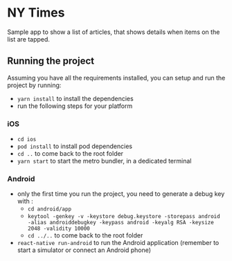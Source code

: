 # NY Times

Sample app to show a list of articles, that shows details when items on the list are tapped.

## Running the project

Assuming you have all the requirements installed, you can setup and run the project by running:

- `yarn install` to install the dependencies
- run the following steps for your platform

### iOS

- `cd ios`
- `pod install` to install pod dependencies
- `cd ..` to come back to the root folder
- `yarn start` to start the metro bundler, in a dedicated terminal

### Android

- only the first time you run the project, you need to generate a debug key with :
  - `cd android/app`
  - `keytool -genkey -v -keystore debug.keystore -storepass android -alias androiddebugkey -keypass android -keyalg RSA -keysize 2048 -validity 10000`
  - `cd ../..` to come back to the root folder
- `react-native run-android` to run the Android application (remember to start a simulator or connect an Android phone)